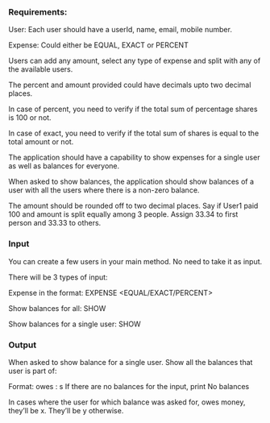 ### Requirements:

User: Each user should have a userId, name, email, mobile number.

Expense: Could either be EQUAL, EXACT or PERCENT

Users can add any amount, select any type of expense and split with any of the available users.

The percent and amount provided could have decimals upto two decimal places.

In case of percent, you need to verify if the total sum of percentage shares is 100 or not.

In case of exact, you need to verify if the total sum of shares is equal to the total amount or not.

The application should have a capability to show expenses for a single user as well as balances for everyone.

When asked to show balances, the application should show balances of a user with all the users where there is a non-zero balance.

The amount should be rounded off to two decimal places. Say if User1 paid 100 and amount is split equally among 3 people. Assign 33.34 to first person and 33.33 to others.

### Input

You can create a few users in your main method. No need to take it as input.

There will be 3 types of input:

Expense in the format: EXPENSE <user-id-of-person-who-paid> <no-of-users> <space-separated-list-of-users> <EQUAL/EXACT/PERCENT> <space-separated-values-in-case-of-non-equal>

Show balances for all: SHOW

Show balances for a single user: SHOW <user-id>

### Output

When asked to show balance for a single user. Show all the balances that user is part of:

Format: <user-id-of-x> owes <user-id-of-y>: <amount>
s
If there are no balances for the input, print No balances

In cases where the user for which balance was asked for, owes money, they’ll be x. They’ll be y otherwise.